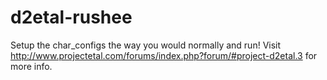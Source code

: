 d2etal-rushee
=============

Setup the char_configs the way you would normally and run! Visit http://www.projectetal.com/forums/index.php?forum/#project-d2etal.3 for more info.
